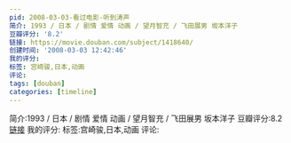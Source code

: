 ```yaml
---
pid: 2008-03-03-看过电影-听到涛声
简介: 1993 / 日本 / 剧情 爱情 动画 / 望月智充 / 飞田展男 坂本洋子
豆瓣评分: '8.2'
链接: https://movie.douban.com/subject/1418640/
创建时间: '2008-03-03 12:42:46'
我的评分:
标签: 宫崎骏,日本,动画
评论:
tags: [douban]
categories: [timeline]
---
```

简介:1993 / 日本 / 剧情 爱情 动画 / 望月智充 / 飞田展男 坂本洋子
豆瓣评分:8.2
[链接](https://movie.douban.com/subject/1418640/)
我的评分:
标签:宫崎骏,日本,动画
评论:
